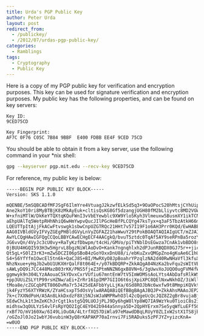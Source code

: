 ```yaml
---
title: Urda's PGP Public Key
author: Peter Urda
layout: post
redirect_from:
  - /publickey/
  - /2012/07/urdas-pgp-public-key/
categories:
  - Ramblings
tags:
  - Cryptography
  - Public Key
---
```


Here is a copy of my PGP public key for verification and encryption purposes.
This key can be used for signature verification and encryption purposes. My
public key has the following properties, and can be found on key servers:

```
Key ID:
9CED75CD

Key Fingerprint:
AF7C 0F76 C05C 7B84 9BBF  E400 FDBB EE4F 9CED 75CD
```

You should be able to obtain it from a key server, use the following command in
your *nix shell:

```bash
gpg --keyserver pgp.mit.edu --recv-key 9CED75CD
```

For reference, my public key is below:

```
-----BEGIN PGP PUBLIC KEY BLOCK-----
Version: SKS 1.1.0

mQENBE/5mSQBCADfMFJSgF6IlmYre4VtuagJ2kzwfELkSd5q3+9OaOPocS20hMtsjCYhUip4
Ane2koY10ri8MyBTBjK8zMkAyEuk+cltisQsKG8Gf5dzangjUGH80fM2bLliyvtc8MD2VGW1
W+xfniMTlW/DkKeYTQXtqKQuFWnI3vVbEYewblc9XW9Ylo5Kyh3Vlmeuxw5BusmXY1ikTCNs
aEhpUAlTq5WetpRHhNhiQ6wHmYwpvQucJIlPGcHeBfPLCQYg47ksTyx+q3aF5TbzAtkH66m8
LQEUTTpItAjjFkACwFtvswgk1sbwCnpUZGTRQc21HHt7v57I19F1o6AH3Prr0KQd/EwHABEB
AAG0IVBldGVyIFVyZGEgPHBldGVyLnVyZGFAZ21haWwuY29tPokBOAQTAQIAIgUCT/mZJAIb
AwYLCQgHAwIGFQgCCQoLBBYCAwECHgECF4AACgkQ/bvuT5ztdc0TqAf5AY9seRPnBa5rozYv
JG6vvQn/4VyJc3cU0vy+RaTyKzfDbwpm/t4cHi/GMVo/piTYNblDsEGwza7CnAk1vbBDO8sf
0jBUU4HGQI593H3w5HgrvL8bgzNiWlAoDvO+Kank7ngnqhlxh2dPJunRBQDX0GJ75r++jic0
Qt5gL+S0lZ3rK3+mZwSDCZI06pSBoB4zGoYOxxDnU88/i/ebKuZxvQMGpZno4gKuAe6C1hUc
S4+S6YfYfm1OwcEl5tn6k+QaCJ8S+BI/MwRXyO8JpBoahrYPzqlzNA2d40RwNHaVfl3kfuXM
NhzNxue+yHgJb2wbU1UKXHrQalF8t064E+/y07kBDQRP+ZkkAQgA04NzKa2bvFqu2sWItVES
sAWLyDQ9i7CC448MazB03rKK/PNS5fjeZ3PtmNNZN6gxB8VN+6/3gUwvXoJUQO0ugFVM4fWx
ggmwyk9n304LYzAAouaC5kYDvxCxrVUfiu67mntEnW7tV5ImWOMSsAoLYts4AbDafsRlkWSZ
+pp3UUiZSLYtP99rsHZNw/aEi+ZrRr161pIMP7GIIO6t6sjXpiXPC8QElNxwNkhOZ/3iWll/
tMoa8e/cZGCqbPET806DvMa7r5J425dEAFbbYyLLjKa/6Sd8ROJbNc6wxfw9t8MmpiKQVktr
jk4FyzY56XTYRWzK/ZYaHCsxpT5dOsVylwARAQABiQEfBBgBAgAJBQJP+ZkkAhsMAAoJEP27
7k+c7XXNdPoH/A5An8LkkDxdzF8Xj5NJsWJaNMPRwhO3l42cQgeUcQcJQZ8Z2gBr8vujaBjv
SEdwChLk1t3mZeKChJrCgt1kstg5Q9LUOJjPLJ9Dy6hgW8lYp8WQ7IA9WzYku0TioiC8s2ih
midhsw3qOULYzS4vlFsRpYQO2IgC4EYO42b944aSnnya5D+2QpHYErxm7Se5yqWfLuEFf5GH
rxBf7O/mV160Xw/6I49LiOuOA/4LtrfXQ57DiWla97eMawdDBqLRUyY0ZLIxW2stX1TS8jbn
/oGZoJl0Jo21wbYJ6vubinW3yQ8rKAPAKP70aIrnvi7Fi5RADuks5zPFJYZ+yizcKnA=
=w0UO
-----END PGP PUBLIC KEY BLOCK-----

```
